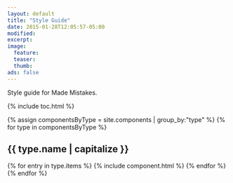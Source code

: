 ```yaml
---
layout: default
title: "Style Guide"
date: 2015-01-28T12:05:57-05:00
modified:
excerpt:
image:
  feature:
  teaser:
  thumb:
ads: false
---
```


Style guide for Made Mistakes.

{% include toc.html %}

{% assign componentsByType = site.components | group_by:"type" %}
{% for type in componentsByType %}

## {{ type.name | capitalize }}

{% for entry in type.items %}
{% include component.html %}
{% endfor %}
{% endfor %}